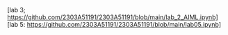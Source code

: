 [lab 3; https://github.com/2303A51191/2303A51191/blob/main/lab_2_AIML.ipynb]
[lab 5: https://github.com/2303A51191/2303A51191/blob/main/lab05.ipynb]

